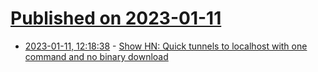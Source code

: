 # [Published on 2023-01-11](index.md)

* [2023-01-11, 12:18:38](https://news.ycombinator.com/item?id=34337592) - [Show HN: Quick tunnels to localhost with one command and no binary download](https://pinggy.io/)
